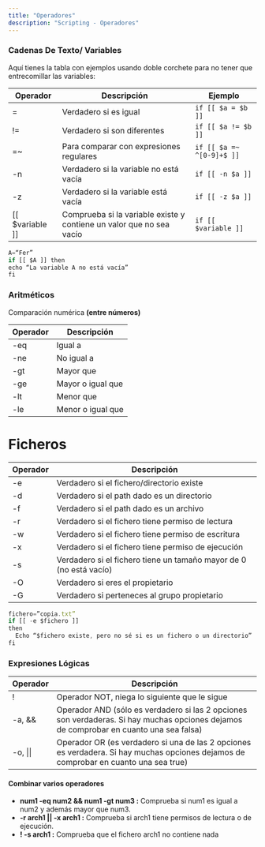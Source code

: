 ```yaml
---
title: "Operadores"
description: "Scripting - Operadores"
---
```


### Cadenas De Texto/ Variables

Aquí tienes la tabla con ejemplos usando doble corchete para no tener que entrecomillar las variables:

| **Operador**     | **Descripción**                                                                                      | **Ejemplo**                                      |
|------------------|------------------------------------------------------------------------------------------------------|--------------------------------------------------|
| =                | Verdadero si es igual                                                                                | `if [[ $a = $b ]]`                               |
| !=               | Verdadero si son diferentes                                                                          | `if [[ $a != $b ]]`                              |
| =~               | Para comparar con expresiones regulares                                                              | `if [[ $a =~ ^[0-9]+$ ]]`                        |
| -n               | Verdadero si la variable no está vacía                                                               | `if [[ -n $a ]]`                                 |
| -z               | Verdadero si la variable está vacía                                                                  | `if [[ -z $a ]]`                                 |
| [[ $variable ]]  | Comprueba si la variable existe y contiene un valor que no sea vacío                                 | `if [[ $variable ]]`                             |


```js
A=“Fer”
if [[ $A ]] then
echo “La variable A no está vacía”
fi
```

### Aritméticos

Comparación numérica **(entre números)**

| **Operador** | **Descripción**           |
|--------------|---------------------------|
| -eq          | Igual a                   |
| -ne          | No igual a                |
| -gt          | Mayor que                 |
| -ge          | Mayor o igual que         |
| -lt          | Menor que                 |
| -le          | Menor o igual que         |

# Ficheros

| **Operador** | **Descripción**                                      |
|--------------|------------------------------------------------------|
| -e           | Verdadero si el fichero/directorio existe            |
| -d           | Verdadero si el path dado es un directorio           |
| -f           | Verdadero si el path dado es un archivo              |
| -r           | Verdadero si el fichero tiene permiso de lectura     |
| -w           | Verdadero si el fichero tiene permiso de escritura   |
| -x           | Verdadero si el fichero tiene permiso de ejecución   |
| -s           | Verdadero si el fichero tiene un tamaño mayor de 0 (no está vacío) |
| -O           | Verdadero si eres el propietario                     |
| -G           | Verdadero si perteneces al grupo propietario         |

```js
fichero=”copia.txt”
if [[ -e $fichero ]]
then
  Echo “$fichero existe, pero no sé si es un fichero o un directorio” 
fi
```

### Expresiones Lógicas

| **Operador** | **Descripción**                                                                                      |
|--------------|------------------------------------------------------------------------------------------------------|
| !            | Operador NOT, niega lo siguiente que le sigue                                                        |
| -a, &&       | Operador AND (sólo es verdadero si las 2 opciones son verdaderas. Si hay muchas opciones dejamos de comprobar en cuanto una sea falsa) |
| -o, \|\|     | Operador OR (es verdadero si una de las 2 opciones es verdadera. Si hay muchas opciones dejamos de comprobar en cuanto una sea true) |


#### Combinar varios operadores
- **num1 -eq num2 && num1 -gt num3 :** Comprueba si num1 es igual a num2 y además mayor que num3.
- **-r arch1 || -x arch1 :** Comprueba si arch1 tiene permisos de lectura o de ejecución. 
- **! -s arch1 :** Comprueba que el fichero arch1 no contiene nada